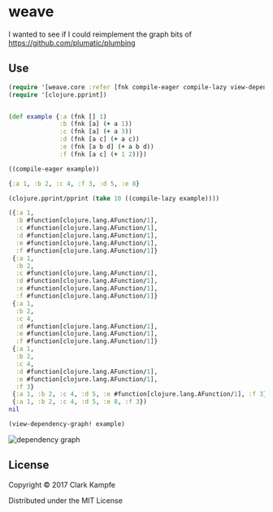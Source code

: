 # weave

I wanted to see if I could reimplement the graph bits of https://github.com/plumatic/plumbing


## Use

```clojure
(require '[weave.core :refer [fnk compile-eager compile-lazy view-dependency-graph!]])
(require '[clojure.pprint])


(def example {:a (fnk [] 1)
              :b (fnk [a] (+ a 1))
              :c (fnk [a] (+ a 3))
              :d (fnk [a c] (+ a c))
              :e (fnk [a b d] (+ a b d))
              :f (fnk [a c] (+ 1 2))})

((compile-eager example))

{:a 1, :b 2, :c 4, :f 3, :d 5, :e 8}

(clojure.pprint/pprint (take 10 ((compile-lazy example))))

({:a 1,
  :b #function[clojure.lang.AFunction/1],
  :c #function[clojure.lang.AFunction/1],
  :d #function[clojure.lang.AFunction/1],
  :e #function[clojure.lang.AFunction/1],
  :f #function[clojure.lang.AFunction/1]}
 {:a 1,
  :b 2,
  :c #function[clojure.lang.AFunction/1],
  :d #function[clojure.lang.AFunction/1],
  :e #function[clojure.lang.AFunction/1],
  :f #function[clojure.lang.AFunction/1]}
 {:a 1,
  :b 2,
  :c 4,
  :d #function[clojure.lang.AFunction/1],
  :e #function[clojure.lang.AFunction/1],
  :f #function[clojure.lang.AFunction/1]}
 {:a 1,
  :b 2,
  :c 4,
  :d #function[clojure.lang.AFunction/1],
  :e #function[clojure.lang.AFunction/1],
  :f 3}
 {:a 1, :b 2, :c 4, :d 5, :e #function[clojure.lang.AFunction/1], :f 3}
 {:a 1, :b 2, :c 4, :d 5, :e 8, :f 3})
nil

(view-dependency-graph! example)
```

![dependency graph](http://i.imgur.com/UkNjS8d.png)

## License

Copyright © 2017 Clark Kampfe

Distributed under the MIT License
